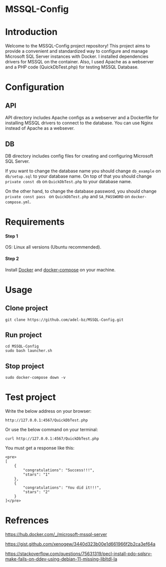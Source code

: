 # MSSQL-Config

# Introduction
Welcome to the MSSQL-Config project repository! This project aims to provide a convenient and standardized way to configure and manage Microsoft SQL Server instances with Docker.
I installed dependencies drivers for MSSQL on the container.
Also, I used Apache as a webserver and a PHP code (QuickDbTest.php) for testing MSSQL Database.

# Configuration
## API
API directory includes Apache configs as a webserver and a Dockerfile for installing MSSQL drivers to connect to the database.
You can use Nginx instead of Apache as a websever.

## DB
DB directory includes config files for creating and configuring Microsoft SQL Server.

If you want to change the database name you should change ```db_example``` on ```db/setup.sql``` to your database name. On top of that you should change ```private const db``` on ```QuickDbTest.php```  to your database name.

On the other hand, to change the database password, you should change ```private const pass ``` on ```QuickDbTest.php```  and ```SA_PASSWORD``` on ```docker-compose.yml```.
# Requirements
#### Step 1 
OS: Linux all versions (Ubuntu recommended).

#### Step 2 
Install [Docker](https://www.digitalocean.com/community/tutorials/how-to-install-and-use-docker-on-ubuntu-22-04) and [docker-compose](https://www.digitalocean.com/community/tutorials/how-to-install-and-use-docker-compose-on-ubuntu-20-04) on your machine.

# Usage
## Clone project
```  
git clone https://github.com/adel-bz/MSSQL-Config.git
```
## Run project
```
cd MSSQL-Config
sudo bash launcher.sh
```
## Stop project
```
sudo docker-compose down -v
```

# Test project
Write the below address on your browser:
```
http://127.0.0.1:4567/QuickDbTest.php
```
Or use the below command on your terminal:
```
curl http://127.0.0.1:4567/QuickDbTest.php
```
You must get a response like this:
```
<pre>
[
    {
        "congratulations": "Success!!!",
        "stars": "1"
    },
    {
        "congratulations": "You did it!!!",
        "stars": "2"
    }
]</pre>
```

# Refrences
https://hub.docker.com/_/microsoft-mssql-server

https://gist.github.com/xenogew/3440d323b00e1d661966f2b2ca3ef64a

https://stackoverflow.com/questions/75631319/pecl-install-pdo-sqlsrv-make-fails-on-ddev-using-debian-11-missing-libltdl-la
